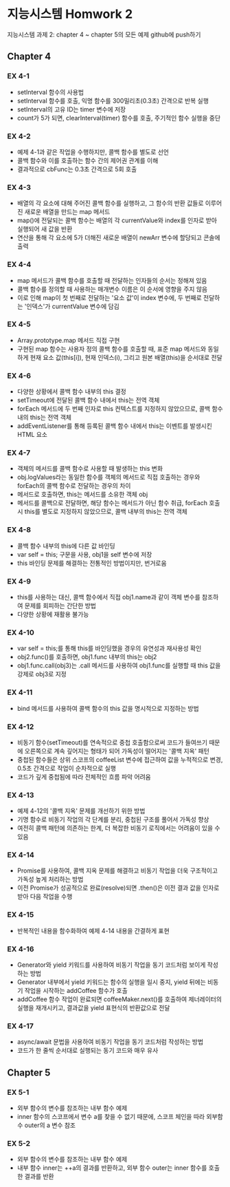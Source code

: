 # 지능시스템 Homwork 2
지능시스템 과제 2: chapter 4 ~ chapter 5의 모든 예제 github에 push하기

## Chapter 4

### EX 4-1
 - setInterval 함수의 사용법
 - setInterval 함수를 호출, 익명 함수를 300밀리초(0.3초) 간격으로 반복 실행
 - setInterval의 고유 ID는 timer 변수에 저장
 - count가 5가 되면, clearInterval(timer) 함수를 호출, 주기적인 함수 실행을 중단

### EX 4-2
 - 예제 4-1과 같은 작업을 수행하지만, 콜백 함수를 별도로 선언
 - 콜백 함수와 이를 호출하는 함수 간의 제어권 관계를 이해
 - 결과적으로 cbFunc는 0.3초 간격으로 5회 호출

### EX 4-3
 - 배열의 각 요소에 대해 주어진 콜백 함수를 실행하고, 그 함수의 반환 값들로 이루어진 새로운 배열을 만드는 map 메서드
 - map()에 전달되는 콜백 함수는 배열의 각 currentValue와 index를 인자로 받아 실행되어 새 값을 반환
 - 연산을 통해 각 요소에 5가 더해진 새로운 배열이 newArr 변수에 할당되고 콘솔에 출력

### EX 4-4
 - map 메서드가 콜백 함수를 호출할 때 전달하는 인자들의 순서는 정해져 있음
 - 콜백 함수를 정의할 때 사용하는 매개변수 이름은 이 순서에 영향을 주지 않음
 - 이로 인해 map이 첫 번째로 전달하는 '요소 값'이 index 변수에, 두 번째로 전달하는 '인덱스'가 currentValue 변수에 담김

### EX 4-5
 - Array.prototype.map 메서드 직접 구현
 - 구현된 map 함수는 사용자 정의 콜백 함수를 호출할 때, 표준 map 메서드와 동일하게 현재 요소 값(this[i]), 현재 인덱스(i), 그리고 원본 배열(this)을 순서대로 전달

### EX 4-6
 - 다양한 상황에서 콜백 함수 내부의 this 결정
 - setTimeout에 전달된 콜백 함수 내에서 this는 전역 객체
 - forEach 메서드에 두 번째 인자로 this 컨텍스트를 지정하지 않았으므로, 콜백 함수 내의 this는 전역 객체
 - addEventListener를 통해 등록된 콜백 함수 내에서 this는 이벤트를 발생시킨 HTML 요소

### EX 4-7
 - 객체의 메서드를 콜백 함수로 사용할 때 발생하는 this 변화
 - obj.logValues라는 동일한 함수를 객체의 메서드로 직접 호출하는 경우와 forEach의 콜백 함수로 전달하는 경우의 차이
 - 메서드로 호출하면, this는 메서드를 소유한 객체 obj
 - 메서드를 콜백으로 전달하면, 해당 함수는 메서드가 아닌 함수 취급, forEach 호출 시 this를 별도로 지정하지 않았으므로, 콜백 내부의 this는 전역 객체

### EX 4-8
 - 콜백 함수 내부의 this에 다른 값 바인딩
 - var self = this; 구문을 사용, obj1을 self 변수에 저장
 - this 바인딩 문제를 해결하는 전통적인 방법이지만, 번거로움

### EX 4-9
 - this를 사용하는 대신, 콜백 함수에서 직접 obj1.name과 같이 객체 변수를 참조하여 문제를 회피하는 간단한 방법
 - 다양한 상황에 재활용 불가능

### EX 4-10
 - var self = this;를 통해 this를 바인딩했을 경우의 유연성과 재사용성 확인
 - obj2.func()를 호출하면, obj1.func 내부의 this는 obj2
 - obj1.func.call(obj3)는 .call 메서드를 사용하여 obj1.func를 실행할 때 this 값을 강제로 obj3로 지정

### EX 4-11
 - bind 메서드를 사용하여 콜백 함수의 this 값을 명시적으로 지정하는 방법

### EX 4-12
 - 비동기 함수(setTimeout)를 연속적으로 중첩 호출함으로써 코드가 들여쓰기 때문에 오른쪽으로 계속 깊어지는 형태가 되어 가독성이 떨어지는 '콜백 지옥' 패턴
 - 중첩된 함수들은 상위 스코프의 coffeeList 변수에 접근하여 값을 누적적으로 변경, 0.5초 간격으로 작업이 순차적으로 실행
 - 코드가 깊게 중첩됨에 따라 전체적인 흐름 파악 어려움

### EX 4-13
 - 예제 4-12의 '콜백 지옥' 문제를 개선하기 위한 방법
 - 기명 함수로 비동기 작업의 각 단계를 분리, 중첩된 구조를 풀어서 가독성 향상
 - 여전히 콜백 패턴에 의존하는 한계, 더 복잡한 비동기 로직에서는 어려움이 있을 수 있음

### EX 4-14
 - Promise를 사용하여, 콜백 지옥 문제를 해결하고 비동기 작업을 더욱 구조적이고 가독성 높게 처리하는 방법
 - 이전 Promise가 성공적으로 완료(resolve)되면 .then()은 이전 결과 값을 인자로 받아 다음 작업을 수행

### EX 4-15
 - 반복적인 내용을 함수화하여 예제 4-14 내용을 간결하게 표현

### EX 4-16
 - Generator와 yield 키워드를 사용하여 비동기 작업을 동기 코드처럼 보이게 작성하는 방법
 - Generator 내부에서 yield 키워드는 함수의 실행을 일시 중지, yield 뒤에는 비동기 작업을 시작하는 addCoffee 함수가 호출
 - addCoffee 함수 작업이 완료되면 coffeeMaker.next()를 호출하여 제너레이터의 실행을 재개시키고, 결과값을 yield 표현식의 반환값으로 전달

### EX 4-17
 - async/await 문법을 사용하여 비동기 작업을 동기 코드처럼 작성하는 방법
 - 코드가 한 줄씩 순서대로 실행되는 동기 코드와 매우 유사

## Chapter 5

### EX 5-1
 - 외부 함수의 변수를 참조하는 내부 함수 예제
 - inner 함수의 스코프에서 변수 a를 찾을 수 없기 때문에, 스코프 체인을 따라 외부함수 outer의 a 변수 참조

### EX 5-2
 - 외부 함수의 변수를 참조하는 내부 함수 예제
 - 내부 함수 inner는 ++a의 결과를 반환하고, 외부 함수 outer는 inner 함수를 호출한 결과를 반환